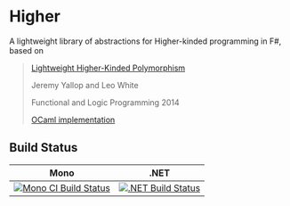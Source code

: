 Higher
======

A lightweight library of abstractions for Higher-kinded programming in F#, based on 

> [Lightweight Higher-Kinded Polymorphism][flops-2014-paper]
>
> Jeremy Yallop and Leo White
>
> Functional and Logic Programming 2014
>
> [OCaml implementation][ocaml-implementation]

[flops-2014-paper]: https://ocamllabs.github.io/higher/lightweight-higher-kinded-polymorphism.pdf
[ocaml-implementation]: https://github.com/ocamllabs/higher

## Build Status

Mono | .NET
---- | ----
[![Mono CI Build Status](https://img.shields.io/travis/palladin/Higher/master.svg)](https://travis-ci.org/palladin/Higher) | [![.NET Build Status](https://img.shields.io/appveyor/ci/palladin/Higher/master.svg)](https://ci.appveyor.com/project/palladin/Higher)

